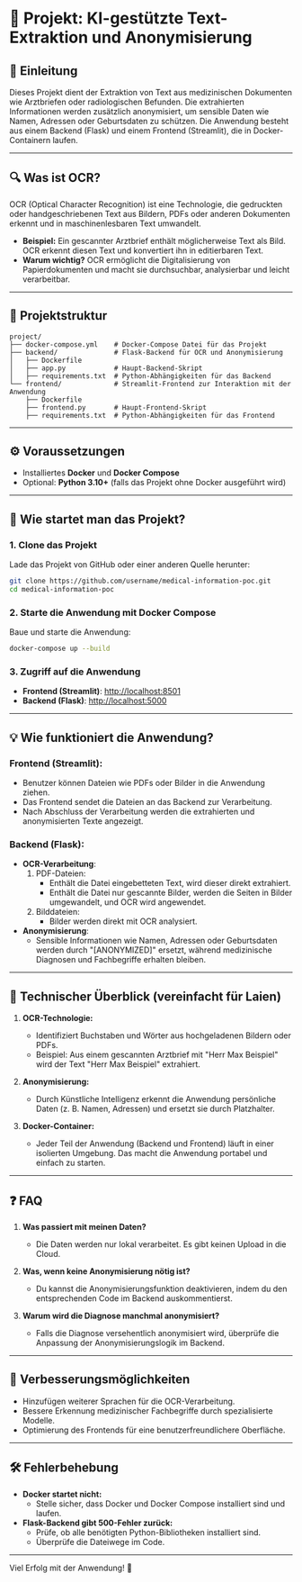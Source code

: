 # 🏥 **Projekt: KI-gestützte Text-Extraktion und Anonymisierung**

## 📝 **Einleitung**
Dieses Projekt dient der Extraktion von Text aus medizinischen Dokumenten wie Arztbriefen oder radiologischen Befunden. Die extrahierten Informationen werden zusätzlich anonymisiert, um sensible Daten wie Namen, Adressen oder Geburtsdaten zu schützen. Die Anwendung besteht aus einem Backend (Flask) und einem Frontend (Streamlit), die in Docker-Containern laufen.

---

## 🔍 **Was ist OCR?**
OCR (Optical Character Recognition) ist eine Technologie, die gedruckten oder handgeschriebenen Text aus Bildern, PDFs oder anderen Dokumenten erkennt und in maschinenlesbaren Text umwandelt. 

- **Beispiel:** Ein gescannter Arztbrief enthält möglicherweise Text als Bild. OCR erkennt diesen Text und konvertiert ihn in editierbaren Text.
- **Warum wichtig?** OCR ermöglicht die Digitalisierung von Papierdokumenten und macht sie durchsuchbar, analysierbar und leicht verarbeitbar.

---

## 📁 **Projektstruktur**
```
project/
├── docker-compose.yml    # Docker-Compose Datei für das Projekt
├── backend/              # Flask-Backend für OCR und Anonymisierung
│   ├── Dockerfile
│   ├── app.py            # Haupt-Backend-Skript
│   ├── requirements.txt  # Python-Abhängigkeiten für das Backend
└── frontend/             # Streamlit-Frontend zur Interaktion mit der Anwendung
    ├── Dockerfile
    ├── frontend.py       # Haupt-Frontend-Skript
    ├── requirements.txt  # Python-Abhängigkeiten für das Frontend
```

---

## ⚙️ **Voraussetzungen**
- Installiertes **Docker** und **Docker Compose**
- Optional: **Python 3.10+** (falls das Projekt ohne Docker ausgeführt wird)

---

## 🚀 **Wie startet man das Projekt?**

### 1. **Clone das Projekt**
Lade das Projekt von GitHub oder einer anderen Quelle herunter:
```bash
git clone https://github.com/username/medical-information-poc.git
cd medical-information-poc
```

### 2. **Starte die Anwendung mit Docker Compose**
Baue und starte die Anwendung:
```bash
docker-compose up --build
```

### 3. **Zugriff auf die Anwendung**
- **Frontend (Streamlit)**: [http://localhost:8501](http://localhost:8501)
- **Backend (Flask)**: [http://localhost:5000](http://localhost:5000)

---

## 💡 **Wie funktioniert die Anwendung?**

### **Frontend (Streamlit):**
- Benutzer können Dateien wie PDFs oder Bilder in die Anwendung ziehen.
- Das Frontend sendet die Dateien an das Backend zur Verarbeitung.
- Nach Abschluss der Verarbeitung werden die extrahierten und anonymisierten Texte angezeigt.

### **Backend (Flask):**
- **OCR-Verarbeitung**:
  1. PDF-Dateien:
     - Enthält die Datei eingebetteten Text, wird dieser direkt extrahiert.
     - Enthält die Datei nur gescannte Bilder, werden die Seiten in Bilder umgewandelt, und OCR wird angewendet.
  2. Bilddateien:
     - Bilder werden direkt mit OCR analysiert.
- **Anonymisierung**:
  - Sensible Informationen wie Namen, Adressen oder Geburtsdaten werden durch "[ANONYMIZED]" ersetzt, während medizinische Diagnosen und Fachbegriffe erhalten bleiben.

---

## 🔧 **Technischer Überblick (vereinfacht für Laien)**
1. **OCR-Technologie:**
   - Identifiziert Buchstaben und Wörter aus hochgeladenen Bildern oder PDFs.
   - Beispiel: Aus einem gescannten Arztbrief mit "Herr Max Beispiel" wird der Text "Herr Max Beispiel" extrahiert.

2. **Anonymisierung:**
   - Durch Künstliche Intelligenz erkennt die Anwendung persönliche Daten (z. B. Namen, Adressen) und ersetzt sie durch Platzhalter.

3. **Docker-Container:**
   - Jeder Teil der Anwendung (Backend und Frontend) läuft in einer isolierten Umgebung. Das macht die Anwendung portabel und einfach zu starten.

---

## ❓ **FAQ**

1. **Was passiert mit meinen Daten?**
   - Die Daten werden nur lokal verarbeitet. Es gibt keinen Upload in die Cloud.

2. **Was, wenn keine Anonymisierung nötig ist?**
   - Du kannst die Anonymisierungsfunktion deaktivieren, indem du den entsprechenden Code im Backend auskommentierst.

3. **Warum wird die Diagnose manchmal anonymisiert?**
   - Falls die Diagnose versehentlich anonymisiert wird, überprüfe die Anpassung der Anonymisierungslogik im Backend.

---

## 🔄 **Verbesserungsmöglichkeiten**
- Hinzufügen weiterer Sprachen für die OCR-Verarbeitung.
- Bessere Erkennung medizinischer Fachbegriffe durch spezialisierte Modelle.
- Optimierung des Frontends für eine benutzerfreundlichere Oberfläche.

---

## 🛠️ **Fehlerbehebung**
- **Docker startet nicht:**
  - Stelle sicher, dass Docker und Docker Compose installiert sind und laufen.
- **Flask-Backend gibt 500-Fehler zurück:**
  - Prüfe, ob alle benötigten Python-Bibliotheken installiert sind.
  - Überprüfe die Dateiwege im Code.

---

Viel Erfolg mit der Anwendung! 🚀
